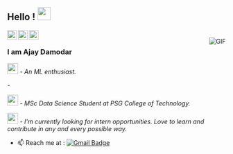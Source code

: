 

## Hello ! <img src="https://raw.githubusercontent.com/iampavangandhi/iampavangandhi/master/gifs/Hi.gif" width="30px"></h2>

<a href="https://www.linkedin.com/in/ajaydamodar/">
  <img align="left" alt="Ajay's Linkdein" width="22px" src="https://cdn.jsdelivr.net/npm/simple-icons@v3/icons/linkedin.svg" />
</a>
<a href="https://github.com/ajaydam17">
  <img align="left" alt="Ajay's Github" width="22px" src="https://cdn.jsdelivr.net/npm/simple-icons@v3/icons/github.svg" />

<a href="https://www.kaggle.com/ajaydamodar">
  <img align="left" alt="Ajay's Kaggle" width="22px" src="https://cdn.jsdelivr.net/npm/simple-icons@3.1.0/icons/kaggle.svg"  />
</a>
<br />
<img align="right" alt="GIF" src="https://media.giphy.com/media/13HgwGsXF0aiGY/giphy.gif" />

### I am Ajay Damodar

<p></a><img src="https://media.giphy.com/media/wvQIqJyNBOCjK/giphy.gif" width="25vw"/> <em> - An ML enthusiast. 
</em></p>
- <p></a><img src="https://media.giphy.com/media/h4x6RMBru1Mx7zLWko/giphy.gif" width="25vw"/> <em> - MSc Data Science Student at PSG College of Technology. 
</em></p>
<p></a><img src="https://media.giphy.com/media/4TifxNXpWdx4LjRBSo/giphy.gif" width="25vw"/> <em> - I'm currently looking for intern opportunities. Love to learn and contribute in any and every possible way. 
</em></p>

- 📫 Reach me at :
 [![Gmail Badge](https://img.shields.io/badge/-Gmail-c14438?style=flat-square&logo=Gmail&logoColor=white&link=mailto:ajaydamodarsuresh.com)](mailto:ajaydamodarsuresh@gmail.com)


